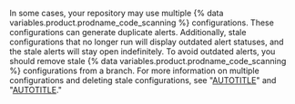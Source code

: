 In some cases, your repository may use multiple {% data variables.product.prodname_code_scanning %} configurations. These configurations can generate duplicate alerts. Additionally, stale configurations that no longer run will display outdated alert statuses, and the stale alerts will stay open indefinitely. To avoid outdated alerts, you should remove stale {% data variables.product.prodname_code_scanning %} configurations from a branch. For more information on multiple configurations and deleting stale configurations, see "[AUTOTITLE](/code-security/code-scanning/managing-code-scanning-alerts/about-code-scanning-alerts#about-alerts-from-multiple-configurations)" and "[AUTOTITLE](/code-security/code-scanning/managing-code-scanning-alerts/resolving-code-scanning-alerts#removing-stale-configurations-and-alerts-from-a-branch)."
